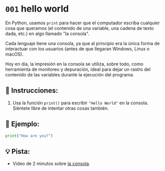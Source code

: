 # `001` hello world

En Python, usamos `print` para hacer que el computador escriba cualquier cosa que queramos (el contenido de una variable, una cadena de texto dada, etc.) en algo llamado "la consola".

Cada lenguaje tiene una consola, ya que al principio era la única forma de interactuar con los usuarios (antes de que llegaran Windows, Linux o macOS).

Hoy en día, la impresión en la consola se utiliza, sobre todo, como herramienta de monitoreo y depuración, ideal para dejar un rastro del contenido de las variables durante la ejecución del programa.

## 📝 Instrucciones:

1. Usa la función `print()` para escribir `"Hello World"` en la consola. Siéntete libre de intentar otras cosas también.

## 📎 Ejemplo:

```py
print("How are you?")
```

## 💡 Pista:

+ Video de 2 minutos sobre [la consola](https://www.youtube.com/watch?v=vROGBvX_MHQ).
